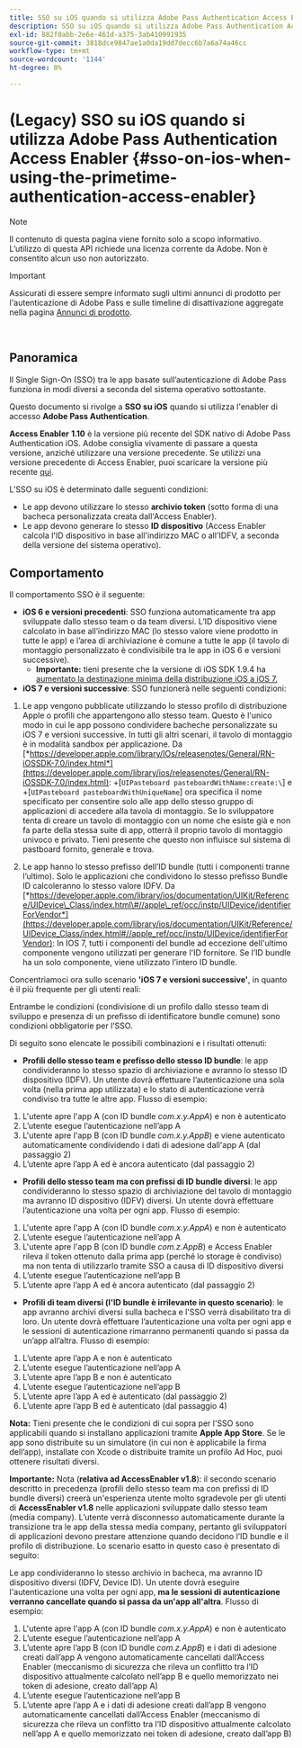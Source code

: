 ```yaml
---
title: SSO su iOS quando si utilizza Adobe Pass Authentication Access Enabler
description: SSO su iOS quando si utilizza Adobe Pass Authentication Access Enabler
exl-id: 882f0abb-2e6e-461d-a375-3ab410991935
source-git-commit: 3818dce9847ae1a0da19dd7decc6b7a6a74a46cc
workflow-type: tm+mt
source-wordcount: '1144'
ht-degree: 0%

---
```


# (Legacy) SSO su iOS quando si utilizza Adobe Pass Authentication Access Enabler {#sso-on-ios-when-using-the-primetime-authentication-access-enabler}

>[!NOTE]
>
>Il contenuto di questa pagina viene fornito solo a scopo informativo. L’utilizzo di questa API richiede una licenza corrente da Adobe. Non è consentito alcun uso non autorizzato.

>[!IMPORTANT]
>
> Assicurati di essere sempre informato sugli ultimi annunci di prodotto per l&#39;autenticazione di Adobe Pass e sulle timeline di disattivazione aggregate nella pagina [Annunci di prodotto](/help/authentication/product-announcements.md).

</br>

## Panoramica

Il Single Sign-On (SSO) tra le app basate sull’autenticazione di Adobe Pass funziona in modi diversi a seconda del sistema operativo sottostante.

Questo documento si rivolge a **SSO su iOS** quando si utilizza l&#39;enabler di accesso **Adobe Pass Authentication**.

**Access Enabler** **1.10** è la versione più recente del SDK nativo di Adobe Pass Authentication iOS. Adobe consiglia vivamente di passare a questa versione, anziché utilizzare una versione precedente. Se utilizzi una versione precedente di Access Enabler, puoi scaricare la versione più recente [qui](https://tve.zendesk.com/hc/en-us/articles/204963209-iOS-Native-AccessEnabler-Library).

L’SSO su iOS è determinato dalle seguenti condizioni:

- Le app devono utilizzare lo stesso **archivio token** (sotto forma di una bacheca personalizzata creata dall&#39;Access Enabler).
- Le app devono generare lo stesso **ID dispositivo** (Access Enabler calcola l&#39;ID dispositivo in base all&#39;indirizzo MAC o all&#39;IDFV, a seconda della versione del sistema operativo).

## Comportamento

Il comportamento SSO è il seguente:

- **iOS 6 e versioni precedenti**: SSO funziona automaticamente tra app sviluppate dallo stesso team o da team diversi. L’ID dispositivo viene calcolato in base all’indirizzo MAC (lo stesso valore viene prodotto in tutte le app) e l’area di archiviazione è comune a tutte le app (il tavolo di montaggio personalizzato è condivisibile tra le app in iOS 6 e versioni successive).
   - **Importante:** tieni presente che la versione di iOS SDK 1.9.4 ha [aumentato la destinazione minima della distribuzione iOS a iOS 7.](https://tve.zendesk.com/hc/en-us/articles/204963209-iOS-Native-AccessEnabler-Library)
- **iOS 7 e versioni successive**: SSO funzionerà nelle seguenti condizioni:

1. Le app vengono pubblicate utilizzando lo stesso profilo di distribuzione Apple o profili che appartengono allo stesso team. Questo è l&#39;unico modo in cui le app possono condividere bacheche personalizzate su iOS 7 e versioni successive. In tutti gli altri scenari, il tavolo di montaggio è in modalità sandbox per applicazione. Da [*https://developer.apple.com/library/IOs/releasenotes/General/RN-iOSSDK-7.0/index.html*](https://developer.apple.com/library/ios/releasenotes/General/RN-iOSSDK-7.0/index.html): \+\[`UIPasteboard pasteboardWithName:create:\`] e +\[`UIPasteboard pasteboardWithUniqueName`\] ora specifica il nome specificato per consentire solo alle app dello stesso gruppo di applicazioni di accedere alla tavola di montaggio. Se lo sviluppatore tenta di creare un tavolo di montaggio con un nome che esiste già e non fa parte della stessa suite di app, otterrà il proprio tavolo di montaggio univoco e privato. Tieni presente che questo non influisce sul sistema di pastboard fornito, generale e trova.

1. Le app hanno lo stesso prefisso dell’ID bundle (tutti i componenti tranne l’ultimo). Solo le applicazioni che condividono lo stesso prefisso Bundle ID calcoleranno lo stesso valore IDFV. Da [*https://developer.apple.com/library/ios/documentation/UIKit/Reference/UIDevice\_Class/index.html\#//apple\_ref/occ/instp/UIDevice/identifierForVendor*](https://developer.apple.com/library/ios/documentation/UIKit/Reference/UIDevice_Class/index.html#//apple_ref/occ/instp/UIDevice/identifierForVendor): In IOS 7, tutti i componenti del bundle ad eccezione dell&#39;ultimo componente vengono utilizzati per generare l&#39;ID fornitore. Se l’ID bundle ha un solo componente, viene utilizzato l’intero ID bundle.

Concentriamoci ora sullo scenario **&#39;iOS 7 e versioni successive&#39;**, in quanto è il più frequente per gli utenti reali:

Entrambe le condizioni (condivisione di un profilo dallo stesso team di sviluppo e presenza di un prefisso di identificatore bundle comune) sono condizioni obbligatorie per l’SSO.

Di seguito sono elencate le possibili combinazioni e i risultati ottenuti:

- **Profili dello stesso team e prefisso dello stesso ID bundle**: le app condivideranno lo stesso spazio di archiviazione e avranno lo stesso ID dispositivo (IDFV). Un utente dovrà effettuare l’autenticazione una sola volta (nella prima app utilizzata) e lo stato di autenticazione verrà condiviso tra tutte le altre app. Flusso di esempio:

1. L&#39;utente apre l&#39;app A (con ID bundle *com.x.y.AppA*) e non è autenticato
1. L’utente esegue l’autenticazione nell’app A
1. L&#39;utente apre l&#39;app B (con ID bundle *com.x.y.AppB*) e viene autenticato automaticamente condividendo i dati di adesione dall&#39;app
A (dal passaggio 2)
1. L’utente apre l’app A ed è ancora autenticato (dal passaggio 2)



- **Profili dello stesso team ma con prefissi di ID bundle diversi**: le app condivideranno lo stesso spazio di archiviazione del tavolo di montaggio ma avranno ID dispositivo (IDFV) diversi. Un utente dovrà effettuare l’autenticazione una volta per ogni app. Flusso di esempio:

1. L&#39;utente apre l&#39;app A (con ID bundle *com.x.y.AppA*) e non è autenticato
1. L’utente esegue l’autenticazione nell’app A
1. L&#39;utente apre l&#39;app B (con ID bundle *com.z.AppB*) e Access Enabler rileva il token ottenuto dalla prima app (perché lo storage è condiviso) ma non tenta di utilizzarlo tramite SSO a causa di ID dispositivo diversi
1. L’utente esegue l’autenticazione nell’app B
1. L’utente apre l’app A ed è ancora autenticato (dal passaggio 2)



- **Profili di team diversi (l&#39;ID bundle è irrilevante in questo scenario)**: le app avranno archivi diversi sulla bacheca e l&#39;SSO verrà disabilitato tra di loro. Un utente dovrà effettuare l’autenticazione una volta per ogni app e le sessioni di autenticazione rimarranno permanenti quando si passa da un’app all’altra. Flusso di esempio:


1. L’utente apre l’app A e non è autenticato
1. L’utente esegue l’autenticazione nell’app A
1. L’utente apre l’app B e non è autenticato
1. L’utente esegue l’autenticazione nell’app B
1. L’utente apre l’app A ed è autenticato (dal passaggio 2)
1. L’utente apre l’app B ed è autenticato (dal passaggio 4)

**Nota:** Tieni presente che le condizioni di cui sopra per l&#39;SSO sono applicabili quando si installano applicazioni tramite **Apple App Store**. Se le app sono distribuite su un simulatore (in cui non è applicabile la firma dell’app), installate con Xcode o distribuite tramite un profilo Ad Hoc, puoi ottenere risultati diversi.

**Importante:** Nota (**relativa ad AccessEnabler v1.8**): il secondo scenario descritto in precedenza (profili dello stesso team ma con prefissi di ID bundle diversi) creerà un&#39;esperienza utente molto sgradevole per gli utenti di **AccessEnabler v1.8** nelle applicazioni sviluppate dallo stesso team (media company). L’utente verrà disconnesso automaticamente durante la transizione tra le app della stessa media company, pertanto gli sviluppatori di applicazioni devono prestare attenzione quando decidono l’ID bundle e il profilo di distribuzione. Lo scenario esatto in questo caso è presentato di seguito:

Le app condivideranno lo stesso archivio in bacheca, ma avranno ID dispositivo diversi (IDFV, Device ID). Un utente dovrà eseguire l&#39;autenticazione una volta per ogni app, **ma le sessioni di autenticazione verranno cancellate quando si passa da un&#39;app all&#39;altra**. Flusso di esempio:

1. L&#39;utente apre l&#39;app A (con ID bundle *com.x.y.AppA*) e non è autenticato
1. L’utente esegue l’autenticazione nell’app A
1. L’utente apre l’app B (con ID bundle *com.z.AppB*) e i dati di adesione creati dall’app A vengono automaticamente cancellati dall’Access Enabler (meccanismo di sicurezza che rileva un conflitto tra l’ID dispositivo attualmente calcolato nell’app B e quello memorizzato nei token di adesione, creato dall’app A)
1. L’utente esegue l’autenticazione nell’app B
1. L’utente apre l’app A e i dati di adesione creati dall’app B vengono automaticamente cancellati dall’Access Enabler (meccanismo di sicurezza che rileva un conflitto tra l’ID dispositivo attualmente calcolato nell’app A e quello memorizzato nei token di adesione, creato dall’app B)
